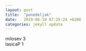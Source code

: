 ```yaml
---
layout: post
title:  "ponedeljak"
date:   2019-06-10 07:25:24 +0200
categories: jekyll update
---
```


milosev 3  
lasicaP 1    
